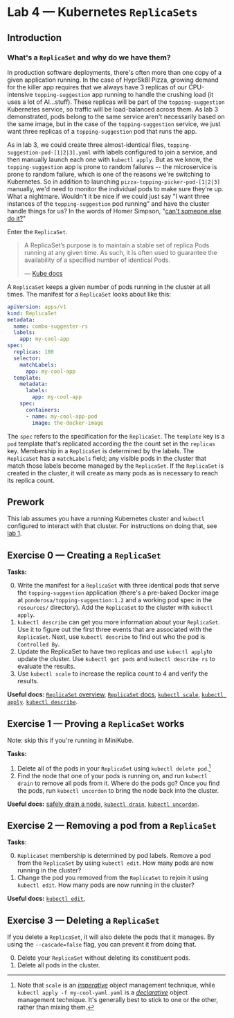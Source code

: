# Lab 4 — Kubernetes `ReplicaSets`

## Introduction

### What's a `ReplicaSet` and why do we have them?


In production software deployments, there's often more than one copy of a given application running. In the case of HyprSk8l Pizza, growing demand for the killer app requires that we always have 3 replicas of our CPU-intensive `topping-suggestion` app running to handle the crushing load (it uses a lot of AI...stuff). These replicas will be part of the `topping-suggestion` Kubernetes service, so traffic will be load-balanced across them. As lab 3 demonstrated, pods belong to the same service aren't necessarily based on the same image, but in the case of the `topping-suggestion` service, we just want three replicas of a `topping-suggestion` pod that runs the app.

As in lab 3, we could create three almost-identical files, `topping-suggestion-pod-[1|2|3].yaml` with labels configured to join a service, and then manually launch each one with `kubectl apply`. But as we know, the `topping-suggestion` app is prone to random failures -- the microservice is prone to random failure, which is one of the reasons we're switching to Kubernetes. So in addition to launching `pizza-topping-picker-pod-[1|2|3]` manually, we'd need to monitor the individual pods to make sure they're up. What a nightmare. Wouldn't it be nice if we could just say "I want three instances of the `topping-suggestion` pod running" and have the cluster handle things for us?  In the words of Homer Simpson, "[can't someone else do it?](https://cdn-images-1.medium.com/max/800/1*P-adWnXHrR_HfC13xC-YPA.gif)" 

Enter the `ReplicaSet`. 

> A ReplicaSet’s purpose is to maintain a stable set of replica Pods running at any given time. As such, it is often used to guarantee the availability of a specified number of identical Pods.
>
> — [Kube docs](https://kubernetes.io/docs/concepts/workloads/controllers/replicaset/)

A `ReplicaSet` keeps a given number of pods running in the cluster at all times. The manifest for a `ReplicaSet` looks about like this:

```yaml
apiVersion: apps/v1
kind: ReplicaSet
metadata:
  name: combo-suggester-rs
  labels:
    app: my-cool-app
spec:
  replicas: 100
  selector:
    matchLabels:
      app: my-cool-app
  template:
    metadata:
      labels:
        app: my-cool-app
    spec:
      containers:
      - name: my-cool-app-pod
        image: the-docker-image
```

The `spec` refers to the specification for the `ReplicaSet`. The `template` key is a `pod` template that's replicated according the the count set in the `replicas` key. Membership in a `ReplicaSet` is determined by the labels. The `ReplicaSet` has a `matchLabels` field; any visible pods in the cluster that match those labels become managed by the `ReplicaSet`. If the `ReplicaSet` is created in the cluster, it will create as many pods as is necessary to reach its replica count.

## Prework

This lab assumes you have a running Kubernetes cluster and `kubectl` configured to interact with that cluster. For instructions on doing that, see [lab 1](https://github.com/ponderosa-io/kubernetes-101/tree/master/labs/1-kube-clusters).

## Exercise 0 — Creating a `ReplicaSet`

**Tasks:**

0. Write the manifest for a `ReplicaSet` with three identical pods that serve the `topping-suggestion` application (there's a pre-baked Docker image at `ponderosa/topping-suggestion:1.2` and a working pod spec in the `resources/` directory). Add the `ReplicaSet` to the cluster with `kubectl apply`. 
0. `kubectl describe` can get you more information about your `ReplicaSet`. Use it to figure out the first three events that are associated with the `ReplicaSet`. Next, use `kubectl describe` to find out who the pod is `Controlled By`.
0. Update the ReplicaSet to have two replicas and use `kubectl apply`to update the cluster. Use `kubectl get pods` and `kubectl describe rs` to evaluate the results.
0. Use `kubectl scale` to increase the replica count to 4 and verify the results.

**Useful docs:** [`ReplicaSet` overview](https://kubernetes.io/docs/concepts/workloads/controllers/replicaset/), [`ReplicaSet` docs](https://kubernetes.io/docs/reference/generated/kubernetes-api/v1.13/#replicaset-v1-apps),  [`kubectl scale`](https://kubernetes.io/docs/reference/generated/kubectl/kubectl-commands#scale), [`kubectl apply`](https://kubernetes.io/docs/reference/generated/kubectl/kubectl-commands#apply). [`kubectl describe`](https://kubernetes.io/docs/reference/generated/kubectl/kubectl-commands#describe).

## Exercise 1 — Proving a `ReplicaSet` works

Note: skip this if you're running in MiniKube.

**Tasks:**

1. Delete all of the pods in your `ReplicaSet` using `kubectl delete pod`.[^0]
2. Find the node that one of your pods is running on, and run `kubectl drain` to remove all pods from it. Where do the pods go? Once you find the pods, run `kubectl uncordon` to bring the node back into the cluster.

**Useful docs:** [safely drain a node](https://kubernetes.io/docs/tasks/administer-cluster/safely-drain-node/#use-kubectl-drain-to-remove-a-node-from-service), [`kubectl drain`](https://kubernetes.io/docs/reference/generated/kubectl/kubectl-commands#drain), [`kubectl uncordon`](https://kubernetes.io/docs/reference/generated/kubectl/kubectl-commands#uncordon).

## Exercise 2 — Removing a pod from a `ReplicaSet`

**Tasks**:

0. `ReplicaSet` membership is determined by pod labels. Remove a pod from the `ReplicaSet` by using `kubectl edit`. How many pods are now running in the cluster?
0. Change the pod you removed from the `ReplicaSet` to rejoin it using `kubectl edit`. How many pods are now running in the cluster?

**Useful docs:** [`kubectl edit`](https://kubernetes.io/docs/reference/generated/kubectl/kubectl-commands#edit), 

## Exercise 3 — Deleting a `ReplicaSet`

If you delete a `ReplicaSet`, it will also delete the pods that it manages. By using the `--cascade=false` flag, you can prevent it from doing that.

0. Delete your `ReplicaSet` without deleting its constituent pods.
0. Delete all pods in the cluster.

[^0]: Note that `scale` is an [_imperative_](https://kubernetes.io/docs/concepts/overview/object-management-kubectl/overview/#imperative-commands) object management technique, while `kubectl apply -f my-cool-yaml.yaml` is a [_declarative_](https://kubernetes.io/docs/concepts/overview/object-management-kubectl/declarative-config/) object management technique. It's generally best to stick to one or the other, rather than mixing them.

[^0]: You can't. It's fun to try though!
